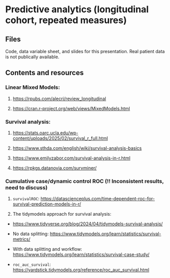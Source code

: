 # Predictive analytics (longitudinal cohort, repeated measures)

## Files

Code, data variable sheet, and slides for this presentation. Real patient data is not publically available.

## Contents and resources

### Linear Mixed Models:

1. https://rpubs.com/alecri/review_longitudinal 

2. https://cran.r-project.org/web/views/MixedModels.html 

### Survival analysis:
1. https://stats.oarc.ucla.edu/wp-content/uploads/2025/02/survival_r_full.html

2. https://www.sthda.com/english/wiki/survival-analysis-basics

3. https://www.emilyzabor.com/survival-analysis-in-r.html

4. https://rpkgs.datanovia.com/survminer/

### Cumulative case/dynamic control ROC (!! Inconsistent results, need to discuss)

1. `survivalROC`: https://datascienceplus.com/time-dependent-roc-for-survival-prediction-models-in-r/ 

2. The tidymodels approach for survival analysis:

  - https://www.tidyverse.org/blog/2024/04/tidymodels-survival-analysis/

  - No data splitting: https://www.tidymodels.org/learn/statistics/survival-metrics/

  - With data splitting and workflow: https://www.tidymodels.org/learn/statistics/survival-case-study/

  - `roc_auc_survival`: https://yardstick.tidymodels.org/reference/roc_auc_survival.html 
